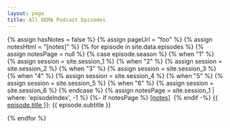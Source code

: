 ```yaml
---
layout: page
title: All BEMA Podcast Episodes
---
```

{% assign hasNotes = false %}
{% assign pageUrl = "foo" %}
{% assign notesHtml = "[notes]" %}
{% for episode in site.data.episodes %}
  {% assign notesPage = null %}
  {% case episode.season %}
    {% when "1" %}
      {% assign session = site.session_1 %}
    {% when "2" %}
      {% assign session = site.session_2 %}
    {% when "3" %}
      {% assign session = site.session_3 %}
    {% when "4" %}
      {% assign session = site.session_4 %}
    {% when "5" %}
      {% assign session = site.session_5 %}
    {% when "6" %}
      {% assign session = site.session_6 %}
  {% endcase %}
  {% assign notesPage = site.session_1 | where: 'episodeIndex', -1 %}
  {%- if notesPage %}
<a href="{{ notesPage.url }}">[notes]</a>&nbsp;
  {% endif -%}
<a href="{{ episode.link }}">{{ episode.title }}</a>: {{ episode.subtitle }}<br />

{% endfor %}

<!-- {% for page in site.pages %} -->
  <!-- { % if page.title == episode.title %} -->
  <!-- {% assign hasNote = true %} -->
  <!-- {% assign pageUrl = page.url %} -->
  <!-- { % endif %} -->
<!-- {% endfor %} -->
